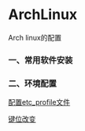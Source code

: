 # ArchLinux
Arch linux的配置
### 一、常用软件安装

### 二、环境配置
[配置etc_profile文件](配置etc_profile文件)

[键位改变](键位改变.md)
